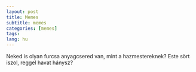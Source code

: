 ```yaml
---
layout: post
title: Memes
subtitle: memes
categories: [memes]
tags: 
lang: hu
---
```

Neked is olyan furcsa anyagcsered van, mint a hazmestereknek? Este sört iszol, reggel havat hánysz?


